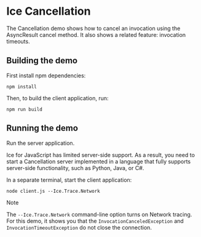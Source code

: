 # Ice Cancellation

The Cancellation demo shows how to cancel an invocation using the AsyncResult cancel method. It also shows a related
feature: invocation timeouts.

## Building the demo

First install npm dependencies:

```shell
npm install
```

Then, to build the client application, run:

```shell
npm run build
```

## Running the demo

Run the server application.

Ice for JavaScript has limited server-side support. As a result, you need to start a Cancellation server
implemented in a language that fully supports server-side functionality, such as Python, Java, or C#.

In a separate terminal, start the client application:

```shell
node client.js --Ice.Trace.Network
```

> [!NOTE]
> The `--Ice.Trace.Network` command-line option turns on Network tracing. For this demo, it shows you that the
> `InvocationCanceledException` and `InvocationTimeoutException` do not close the connection.

